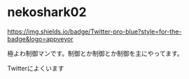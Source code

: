 # nekoshark02

https://img.shields.io/badge/Twitter-pro-blue?style=for-the-badge&logo=appveyor

極よわ制御マンです。制御とか制御とか制御を主にやってます。

Twitterによくいます

<!---
nekoshark02/nekoshark02 is a ✨ special ✨ repository because its `README.md` (this file) appears on your GitHub profile.
You can click the Preview link to take a look at your changes.
--->
